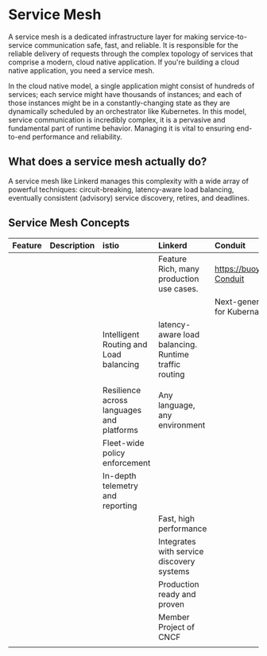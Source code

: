 # Service Mesh

A service mesh is a dedicated infrastructure layer for making service-to-service communication safe, fast, and reliable. It is responsible for the reliable delivery of requests through the complex topology of services that comprise a modern, cloud native application. If you're building a cloud native application, you need a service mesh.

In the cloud native model, a single application might consist of hundreds of services; each service might have thousands of instances; and each of those instances might be in a constantly-changing state as they are dynamically scheduled by an orchestrator like Kubernetes. In this model, service communication is incredibly complex, it is a pervasive and fundamental part of runtime behavior. Managing it is vital to ensuring end-to-end performance and reliability.

## What does a service mesh actually do?

A service mesh like Linkerd manages this complexity with a wide array of powerful techniques: circuit-breaking, latency-aware load balancing, eventually consistent \(advisory\) service discovery, retires, and deadlines.

## Service Mesh Concepts

| Feature | Description | istio | Linkerd | Conduit |
| :--- | :--- | :--- | :--- | :--- |
|  |  |  | Feature Rich, many production use cases. | https://buoyant.io/products/\#products-Conduit |
|  |  |  |  | Next-generation ultralight service mesh for Kubernates |
|  |  | Intelligent Routing and Load balancing | latency-aware load balancing. Runtime traffic routing |  |
|  |  |  |  |  |
|  |  | Resilience across languages and platforms | Any language, any environment |  |
|  |  | Fleet-wide policy enforcement |  |  |
|  |  | In-depth telemetry and reporting |  |  |
|  |  |  | Fast, high performance |  |
|  |  |  | Integrates with service discovery systems |  |
|  |  |  | Production ready and proven |  |
|  |  |  | Member Project of CNCF |  |
|  |  |  |  |  |



